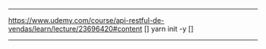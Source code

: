 --------------------------------------------------------------------------------------	
https://www.udemy.com/course/api-restful-de-vendas/learn/lecture/23696420#content
[] yarn init -y
[]

--------------------------------------------------------------------------------------